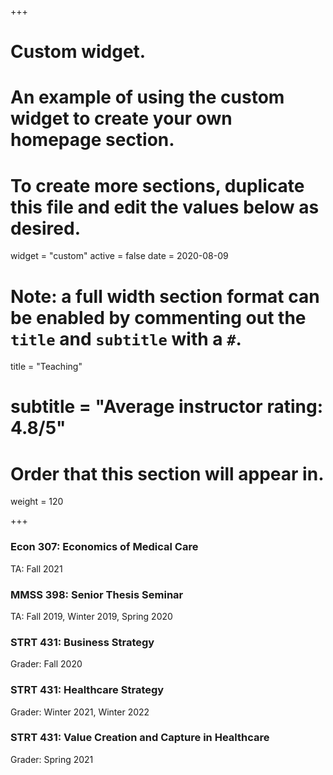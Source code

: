 +++
# Custom widget.
# An example of using the custom widget to create your own homepage section.
# To create more sections, duplicate this file and edit the values below as desired.
widget = "custom"
active = false
date = 2020-08-09

# Note: a full width section format can be enabled by commenting out the `title` and `subtitle` with a `#`.
title = "Teaching"
# subtitle = "Average instructor rating: 4.8/5"

# Order that this section will appear in.
weight = 120

+++

### Econ 307: Economics of Medical Care
TA: Fall 2021

### MMSS 398: Senior Thesis Seminar
TA: Fall 2019, Winter 2019, Spring 2020

### STRT 431: Business Strategy
Grader: Fall 2020

### STRT 431: Healthcare Strategy
Grader: Winter 2021, Winter 2022

### STRT 431: Value Creation and Capture in Healthcare
Grader: Spring 2021

